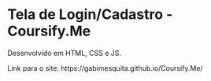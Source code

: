 # Tela de Login/Cadastro - Coursify.Me


<p>Desenvolvido em HTML, CSS e JS.</p>


<p>Link para o site: https://gabimesquita.github.io/Coursify.Me/</p>


<img src="">
